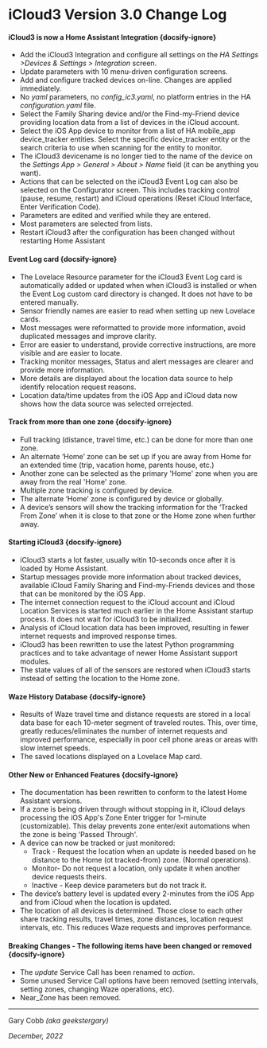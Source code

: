 # iCloud3 Version 3.0 Change Log



#### iCloud3 is now a Home Assistant Integration  {docsify-ignore}
- Add the iCloud3 Integration and configure all settings on the *HA Settings >Devices & Settings > Integration* screen.
- Update parameters with 10 menu-driven configuration screens.
- Add and configure tracked devices on-line. Changes are applied immediately.
- No *yaml* parameters, no *config_ic3.yaml*, no platform entries in the HA *configuration.yaml* file.
- Select the Family Sharing device and/or the Find-my-Friend device providing location data from a list of devices in the iCloud account.
- Select the iOS App device to monitor from a list of HA mobile_app device_tracker entities. Select the specific device_tracker entity or the search criteria to use when scanning for the entity to monitor.
- The iCloud3 devicename is no longer tied to the name of the device on the *Settings App > General > About > Name* field (it can be anything you want).
- Actions that can be selected on the iCloud3 Event Log can also be selected on the Configurator screen. This includes tracking control (pause, resume, restart) and iCloud operations (Reset iCloud Interface, Enter Verification Code).
- Parameters are edited and verified while they are entered.
- Most parameters are selected from lists.
- Restart iCloud3 after the configuration has been changed without restarting Home Assistant

#### Event Log card  {docsify-ignore}

- The Lovelace Resource parameter for the iCloud3 Event Log card is automatically added or updated when when iCloud3 is installed or when the Event Log custom card directory is changed. It does not have to be entered manually.
- Sensor friendly names are easier to read when setting up new Lovelace cards.
- Most messages were reformatted to provide more information, avoid duplicated messages and improve clarity.
- Error are easier to understand, provide corrective instructions, are more visible and are easier to locate.
- Tracking monitor messages, Status and alert messages are clearer and provide more information.
- More details are displayed about the location data source to help identify relocation request reasons.
- Location data/time updates from the iOS App and iCloud data now shows how the data source was selected orrejected. 

#### Track from more than one zone  {docsify-ignore}

- Full tracking (distance, travel time, etc.) can be done for more than one zone.
- An alternate ‘Home’ zone can be set up if you are away from Home for an extended time (trip, vacation home, parents house, etc.)
- Another zone can be selected as the primary 'Home' zone when you are away from the real 'Home' zone.
- Multiple zone tracking is configured by device.
- The alternate ‘Home’ zone is configured by device or globally.
- A device’s sensors will show the tracking information for the ‘Tracked From Zone’ when it is close to that zone or the Home zone when further away.

#### Starting iCloud3  {docsify-ignore}

- iCloud3 starts a lot faster, usually witin 10-seconds once after it is loaded by Home Assistant. 
- Startup messages provide more information about tracked devices, available iCloud Family Sharing and Find-my-Friends devices and those that can be monitored by the iOS App.
- The internet connection request to the iCloud account and iCloud Location Services is started much earlier in the Home Assistant startup process. It does not wait for iCloud3 to be initialized.
- Analysis of iCloud location data has been improved, resulting in fewer internet requests and improved response times.
- iCloud3 has been rewritten to use the latest Python programming practices and to take advantage of newer Home Assistant support modules.
- The state values of all of the sensors are restored when iCloud3 starts instead of setting the location to the Home zone.

#### Waze History Database  {docsify-ignore}

- Results of Waze travel time and distance requests are stored in a local data base for each 10-meter segment of traveled routes. This, over time, greatly reduces/eliminates the number of internet requests and improved performance, especially in poor cell phone areas or areas with slow internet speeds.
- The saved locations displayed on a Lovelace Map card.

#### Other New or Enhanced Features  {docsify-ignore}

- The documentation has been rewritten to conform to the latest Home Assistant versions.
- If a zone is being driven through without stopping in it, iCloud delays processing the iOS App's Zone Enter trigger for 1-minute (customizable). This delay prevents zone enter/exit automations when the zone is being 'Passed Through'.
- A device can now be tracked or just monitored:
  - Track - Request the location when an update is needed based on he distance to the Home (ot tracked-from) zone. (Normal operations).
  - Monitor- Do not request a location, only update it when another device requests theirs.
  - Inactive - Keep device parameters but do not track it.
- The device’s battery level is updated every 2-minutes from the iOS App and from iCloud when the location is updated.
- The location of all devices is determined. Those close to each other share tracking results, travel times, zone distances, location request intervals, etc. This reduces Waze requests and improves performance.

#### Breaking Changes - The following items have been changed or removed  {docsify-ignore}

- The *update* Service Call has been renamed to *action*.
- Some unused Service Call options have been removed (setting intervals, setting zones, changing Waze operations, etc).
- Near_Zone has been removed.

------
Gary Cobb *(aka geekstergary)*

*December, 2022*


